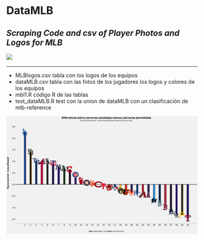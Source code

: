 # DataMLB

## *Scraping Code and csv of Player Photos and Logos for MLB* 

<img src="https://www.mlbstatic.com/team-logos/league-on-dark/1.svg" />

----

* MLBlogos.csv tabla con los logos de los equipos
* dataMLB.csv tabla con las fotos de los jugadores los logos y colores de los equipos
* mbl1.R código R de las tablas
* test_dataMLB.R test con la union de dataMLB con un clasificación de mlb-reference

<img src="https://github.com/IvoVillanueva/dataMLB/blob/main/netratingmlb.png" />
